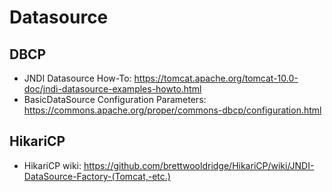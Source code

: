 # Datasource

## DBCP

- JNDI Datasource How-To: <https://tomcat.apache.org/tomcat-10.0-doc/jndi-datasource-examples-howto.html>
- BasicDataSource Configuration Parameters: <https://commons.apache.org/proper/commons-dbcp/configuration.html>

## HikariCP

- HikariCP wiki: <https://github.com/brettwooldridge/HikariCP/wiki/JNDI-DataSource-Factory-(Tomcat,-etc.)>
